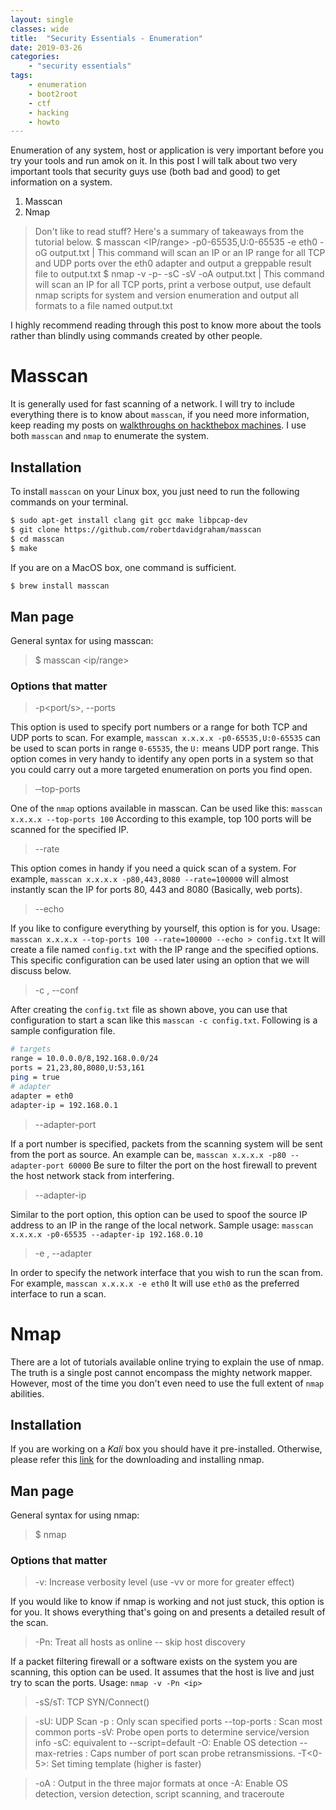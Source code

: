 ```yaml
---
layout: single
classes: wide
title:  "Security Essentials - Enumeration"
date: 2019-03-26
categories:
    - "security essentials"
tags:
    - enumeration
    - boot2root
    - ctf
    - hacking
    - howto
---
```


Enumeration of any system, host or application is very important before you try your tools and run amok on it. In this post I will talk about two very important tools that security guys use (both bad and good) to get information on a system.

1.  Masscan
2.  Nmap

> Don't like to read stuff? Here's a summary of takeaways from the tutorial below.
> $ masscan <IP/range> -p0-65535,U:0-65535 -e eth0 -oG output.txt | This command will scan an IP or an IP range for all TCP and UDP ports over the eth0 adapter and output a greppable result file to output.txt
> $ nmap -v -p- -sC -sV -oA output.txt <IP> | This command will scan an IP for all TCP ports, print a verbose output, use default nmap scripts for system and version enumeration and output all formats to a file named output.txt

I highly recommend reading through this post to know more about the tools rather than blindly using commands created by other people.

# Masscan

It is generally used for fast scanning of a network. I will try to include everything there is to know about `masscan`, if you need more information, keep reading my posts on [walkthroughs on hackthebox machines](https://swapnil-pathak.github.io/tags/#machines). I use both `masscan` and `nmap` to enumerate the system.

## Installation

To install `masscan` on your Linux box, you just need to run the following commands on your terminal.

```bash
$ sudo apt-get install clang git gcc make libpcap-dev
$ git clone https://github.com/robertdavidgraham/masscan
$ cd masscan
$ make
```

If you are on a MacOS box, one command is sufficient.

```bash
$ brew install masscan
```

## Man page

General syntax for using masscan:
> $ masscan <ip/range> <options>

### Options that matter

> -p<port/s>, --ports<ports>

This option is used to specify port numbers or a range for both TCP and UDP ports to scan. For example, `masscan x.x.x.x -p0-65535,U:0-65535` can be used to scan ports in range `0-65535`, the `U:` means UDP port range.
This option comes in very handy to identify any open ports in a system so that you could carry out a more targeted enumeration on ports you find open.

> ‐‐top-ports <number>

One of the `nmap` options available in masscan. Can be used like this: `masscan x.x.x.x --top-ports 100`
According to this example, top 100 ports will be scanned for the specified IP.

> --rate <packets-per-second>

This option comes in handy if you need a quick scan of a system. For example, `masscan x.x.x.x -p80,443,8080 --rate=100000` will almost instantly scan the IP for ports 80, 443 and 8080 (Basically, web ports).

> --echo

If you like to configure everything by yourself, this option is for you. Usage: `masscan x.x.x.x --top-ports 100 --rate=100000 --echo > config.txt`
It will create a file named `config.txt` with the IP range and the specified options. This specific configuration can be used later using an option that we will discuss below.

> -c <filename>, --conf <filename>

After creating the `config.txt` file as shown above, you can use that configuration to start a scan like this `masscan -c config.txt`.
Following is a sample configuration file.

```bash
# targets
range = 10.0.0.0/8,192.168.0.0/24
ports = 21,23,80,8080,U:53,161
ping = true
# adapter
adapter = eth0
adapter-ip = 192.168.0.1
```

> --adapter-port <port>

If a port number is specified, packets from the scanning system will be sent from the port as source. An example can be, `masscan x.x.x.x -p80 --adapter-port 60000`
Be sure to filter the port on the host firewall to prevent the host network stack from interfering.

> --adapter-ip <ip>

Similar to the port option, this option can be used to spoof the source IP address to an IP in the range of the local network. Sample usage: `masscan x.x.x.x -p0-65535 --adapter-ip 192.168.0.10`

> -e <ifname>, --adapter <ifname>

In order to specify the network interface that you wish to run the scan from. For example, `masscan x.x.x.x -e eth0`
It will use `eth0` as the preferred interface to run a scan.

# Nmap

There are a lot of tutorials available online trying to explain the use of nmap. The truth is a single post cannot encompass the mighty network mapper. However, most of the time you don't even need to use the full extent of `nmap` abilities.

## Installation

If you are working on a *Kali* box you should have it pre-installed. Otherwise, please refer this [link](https://nmap.org/download.html) for the downloading and installing nmap.

## Man page

General syntax for using nmap:
> $ nmap <options> <IP>

### Options that matter

> -v: Increase verbosity level (use -vv or more for greater effect)

If you would like to know if nmap is working and not just stuck, this option is for you. It shows everything that's going on and presents a detailed result of the scan.

> -Pn: Treat all hosts as online -- skip host discovery

If a packet filtering firewall or a software exists on the system you are scanning, this option can be used. It assumes that the host is live and just try to scan the ports.
Usage: `nmap -v -Pn <ip>`

> -sS/sT: TCP SYN/Connect()



> -sU: UDP Scan
> -p : Only scan specified ports
> --top-ports : Scan  most common ports
> -sV: Probe open ports to determine service/version info
> -sC: equivalent to --script=default
> -O: Enable OS detection
> --max-retries : Caps number of port scan probe retransmissions.
> -T<0-5>: Set timing template (higher is faster)


> -oA <basename>: Output in the three major formats at once
> -A: Enable OS detection, version detection, script scanning, and traceroute
